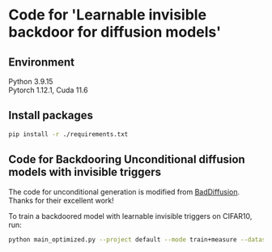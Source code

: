 # Code for 'Learnable invisible backdoor for diffusion models'

## Environment
Python 3.9.15 \
Pytorch 1.12.1, Cuda 11.6

## Install packages
```bash
pip install -r ./requirements.txt
```

## Code for Backdooring Unconditional diffusion models with invisible triggers

The code for unconditional generation is modified from [BadDiffusion](https://github.com/IBM/BadDiffusion). Thanks for their excellent work!

To train a backdoored model with learnable invisible triggers on CIFAR10, run:
```bash
python main_optimized.py --project default --mode train+measure --dataset CIFAR10 --batch 128 --epoch 50 --poison_rate 0.1 --trigger STOP_SIGN_14 --target HAT --ckpt DDPM-CIFAR10-32 --fclip o -o --gpu 0
```




